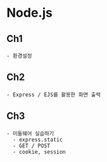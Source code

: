 # Node.js

## Ch1 
    - 환경설정

## Ch2 
    - Express / EJS를 활용한 화면 출력

## Ch3
    - 미들웨어 실습하기
      - express.static
      - GET / POST
      - cookie, session
